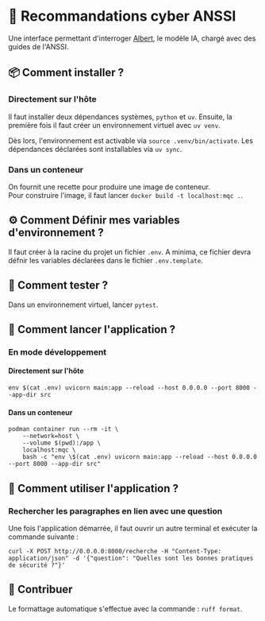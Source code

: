 # 🔐 Recommandations cyber ANSSI

Une interface permettant d'interroger [Albert](https://albert.etalab.gouv.fr), le modèle IA, chargé avec des guides de l'ANSSI.

## 📦 Comment installer ?

### Directement sur l'hôte

Il faut installer deux dépendances systèmes, `python` et `uv`.
Ensuite, la première fois il faut créer un environnement virtuel avec `uv venv`.

Dès lors, l'environnement est activable via `source .venv/bin/activate`.
Les dépendances déclarées sont installables via `uv sync`.

### Dans un conteneur

On fournit une recette pour produire une image de conteneur.\
Pour construire l'image, il faut lancer `docker build -t localhost:mqc .`.

## ⚙️ Comment Définir mes variables d'environnement ?

Il faut créer à la racine du projet un fichier `.env`.
A minima, ce fichier devra défnir les variables déclarées dans le fichier `.env.template`.

## 🧪 Comment tester ?

Dans un environnement virtuel, lancer `pytest`.

## 🚀 Comment lancer l'application ?

### En mode développement

#### Directement sur l'hôte

```shell
env $(cat .env) uvicorn main:app --reload --host 0.0.0.0 --port 8000 --app-dir src
```

#### Dans un conteneur

```shell
podman container run --rm -it \
    --network=host \
    --volume $(pwd):/app \
    localhost:mqc \
    bash -c "env \$(cat .env) uvicorn main:app --reload --host 0.0.0.0 --port 8000 --app-dir src"
```

## 💬 Comment utiliser l'application ?

### Rechercher les paragraphes en lien avec une question

Une fois l'application démarrée, il faut ouvrir un autre terminal et exécuter la commande suivante :

```shell
curl -X POST http://0.0.0.0:8000/recherche -H "Content-Type: application/json" -d '{"question": "Quelles sont les bonnes pratiques de sécurité ?"}'
```

## 🤝 Contribuer

Le formattage automatique s'effectue avec la commande : `ruff format`.
